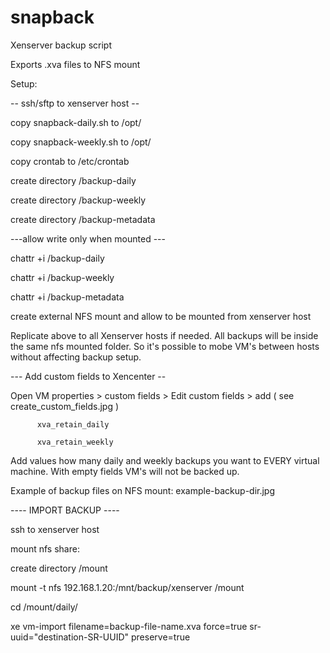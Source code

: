 # snapback
Xenserver backup script 

Exports .xva files to NFS mount 

Setup:

-- ssh/sftp to xenserver host --

copy snapback-daily.sh to /opt/

copy snapback-weekly.sh to /opt/

copy crontab to /etc/crontab

create directory /backup-daily 

create directory /backup-weekly

create directory /backup-metadata

 ---allow write only when mounted ---
	
 chattr +i /backup-daily 
	
 chattr +i /backup-weekly
 
 chattr +i /backup-metadata
	
	
 create external NFS mount and allow to be mounted from xenserver host
	
 Replicate above to all Xenserver hosts if needed. All backups will be inside the same nfs mounted folder. So it's possible to mobe VM's between hosts without affecting backup setup.

--- Add custom fields to Xencenter --

Open VM properties > custom fields > Edit custom fields > add            ( see create_custom_fields.jpg )

          xva_retain_daily
										
          xva_retain_weekly
          
Add values how many daily and weekly backups you want to EVERY virtual machine. With empty fields VM's will not be backed up.

Example of backup files on NFS mount: example-backup-dir.jpg


---- IMPORT BACKUP ----

ssh to xenserver host

mount nfs share:

create directory /mount

mount -t nfs 192.168.1.20:/mnt/backup/xenserver /mount

cd /mount/daily/

xe vm-import filename=backup-file-name.xva  force=true sr-uuid="destination-SR-UUID" preserve=true
